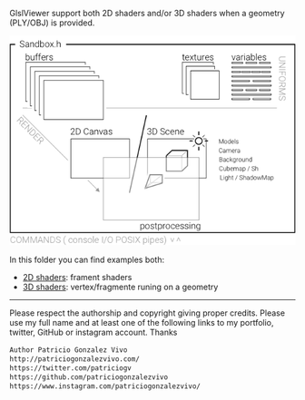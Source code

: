 GlslViewer support both 2D shaders and/or 3D shaders when a geometry (PLY/OBJ) is provided.

![](images/scene.png)

In this folder you can find examples both:

* [2D shaders](https://github.com/patriciogonzalezvivo/glslViewer/tree/master/examples/2D): frament shaders
* [3D shaders](https://github.com/patriciogonzalezvivo/glslViewer/tree/master/examples/3D): vertex/fragmente runing on a geometry


------------

Please respect the authorship and copyright giving proper credits. Please use my full name and at least one of the following links to my portfolio, twitter, GitHub or instagram account. Thanks

```
Author Patricio Gonzalez Vivo
http://patriciogonzalezvivo.com/
https://twitter.com/patriciogv
https://github.com/patriciogonzalezvivo
https://www.instagram.com/patriciogonzalezvivo/
```
